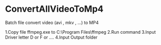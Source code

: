 # ConvertAllVideoToMp4
Batch file convert video (avi , mkv , ...) to MP4

1.Copy file ffmpeg.exe to C:\Program Files\ffmpeg
2.Run command
3.Input Driver letter D or F or ....
4.Input Output folder
